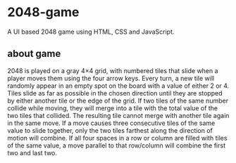 # 2048-game
A UI based 2048 game using HTML, CSS and JavaScript.

## about game
2048 is played on a gray 4×4 grid, with numbered tiles that slide when a player moves them
using the four arrow keys. Every turn, a new tile will randomly appear in an empty spot on the
board with a value of either 2 or 4. Tiles slide as far as possible in the chosen direction until they
are stopped by either another tile or the edge of the grid. If two tiles of the same number collide
while moving, they will merge into a tile with the total value of the two tiles that collided. The
resulting tile cannot merge with another tile again in the same move. If a move causes three
consecutive tiles of the same value to slide together, only the two tiles farthest along the
direction of motion will combine. If all four spaces in a row or column are filled with tiles of the
same value, a move parallel to that row/column will combine the first two and last two.

